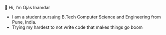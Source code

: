 👋 Hi, I’m Ojas Inamdar
- I am a student pursuing B.Tech Computer Science and Engineering from Pune, India.
- Trying my hardest to not write code that makes things go boom

<!---
TDP17/TDP17 is a ✨ special ✨ repository because its `README.md` (this file) appears on your GitHub profile.
You can click the Preview link to take a look at your changes.
--->
